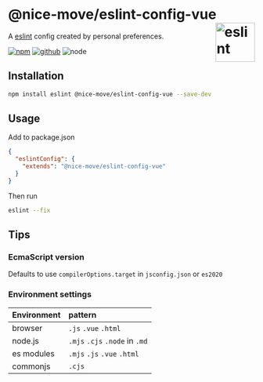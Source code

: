# @nice-move/eslint-config-vue [<img src="https://cdn.worldvectorlogo.com/logos/eslint-1.svg" alt="eslint" height="80" align="right">][eslint]

A [eslint] config created by personal preferences.

[![npm][npm-badge]][npm-url]
[![github][github-badge]][github-url]
![node][node-badge]

[eslint]: https://eslint.org/
[npm-url]: https://www.npmjs.com/package/@nice-move/eslint-config-vue
[npm-badge]: https://img.shields.io/npm/v/@nice-move/eslint-config-vue.svg?style=flat-square&logo=npm
[github-url]: https://github.com/airkro/nice-move/tree/master/packages/eslint-config-vue
[github-badge]: https://img.shields.io/npm/l/@nice-move/eslint-config-vue.svg?style=flat-square&colorB=blue&logo=github
[node-badge]: https://img.shields.io/node/v/@nice-move/eslint-config-vue.svg?style=flat-square&colorB=green&logo=node.js

## Installation

```bash
npm install eslint @nice-move/eslint-config-vue --save-dev
```

## Usage

Add to package.json

```json
{
  "eslintConfig": {
    "extends": "@nice-move/eslint-config-vue"
  }
}
```

Then run

```bash
eslint --fix
```

## Tips

### EcmaScript version

Defaults to use `compilerOptions.target` in `jsconfig.json` or `es2020`

### Environment settings

| Environment | pattern                        |
| :---------- | :----------------------------- |
| browser     | `.js` `.vue` `.html`           |
| node.js     | `.mjs` `.cjs` `.node` in `.md` |
| es modules  | `.mjs` `.js` `.vue` `.html`    |
| commonjs    | `.cjs`                         |
